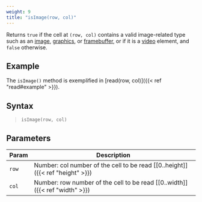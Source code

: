 ```yaml
---
weight: 9
title: "isImage(row, col)"
---
```


Returns `true` if the cell at `(row, col)` contains a valid image-related type such as an [image](https://p5js.org/reference/#/p5.Image), [graphics](https://p5js.org/reference/#/p5.Graphics), or [framebuffer](https://p5js.org/reference/#/p5.Framebuffer), or if it is a [video](https://p5js.org/reference/#/p5.MediaElement) element, and `false` otherwise.

## Example

The `isImage()` method is exemplified in [read(row, col)]({{< ref "read#example" >}}).

## Syntax

> `isImage(row, col)`

## Parameters

| Param    | Description                                                                     |
|----------|---------------------------------------------------------------------------------|
| `row`    | Number: col number of the cell to be read [\[0..height\]]({{< ref "height" >}}) |
| `col`    | Number: row number of the cell to be read [\[0..width\]]({{< ref "width" >}})   |